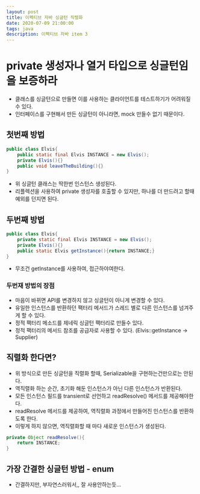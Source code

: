 ```yaml
---
layout: post
title: 이펙티브 자바 싱글턴 직렬화
date: 2020-07-09 21:00:00
tags: java
description: 이펙티브 자바 item 3
---
```


# private 생성자나 열거 타입으로 싱글턴임을 보증하라
- 클래스를 싱글턴으로 만들면 이를 사용하는 클라이언트를 테스트하기가 어려워질 수 있다.
- 인터페이스를 구현해서 만든 싱글턴이 아니라면, mock 만들수 없기 때문이다.

## 첫번째 방법
~~~java
public class Elvis{
    public static final Elvis INSTANCE = new Elvis();
    private Elvis(){}
    public void leaveTheBuilding(){}
}
~~~
- 위 싱글턴 클래스는 딱한번 인스턴스 생성된다.
- 리플렉션을 사용하여 private 생성자를 호출할 수 있지만, 하나를 더 만드려고 할때 예외를 던지면 된다.

## 두번째 방법
~~~java
public class Elvis{
    private static final Elvis INSTANCE = new Elvis();
    private Elvis(){}
    public static Elvis getInstance(){return INSTANCE;}
}
~~~

- 무조건 getInstance를 사용하여, 접근하야여한다.
### 두번재 방법의 장점
- 마음이 바뀌면 API를 변경하지 않고 싱글턴이 아니게 변경할 수 있다.
- 유일한 인스턴스를 반환하던 팩터리 메서드가 스레드 별로 다른 인스턴스를 넘겨주게 할 수 있다.
- 정적 팩터리 메소드를 제네릭 싱글턴 팩터리로 만들수 있다.
- 정적 팩터리의 메서드 참조를 공급자로 사용할 수 있다. (Elvis::getInstance -> Supplier<Elvis>)

## 직렬화 한다면?
- 위 방식으로 만든 싱글턴을 직렬화 할때, Serializable을 구현하는건만으로는 안된다.
- 역직렬화 하는 순간, 초기화 해둔 인스턴스가 아닌 다른 인스턴스가 반환된다.
- 모든 인스턴스 필드를 transient로 선언하고 readResolve() 메서드를 제공해야한다.
- readResolve 메서드를 제공하여, 역직렬화 과정에서 만들어진 인스턴스를 반환하도록 한다.
- 이렇게 하지 않으면, 역직렬화할 때 마다 새로운 인스턴스가 생성된다.
~~~java
private Object readResolve(){
    return INSTANCE;
}
~~~

## 가장 간결한 싱글턴 방법 - enum
- 간결하지만, 부자연스러워서,, 잘 사용안하는듯...